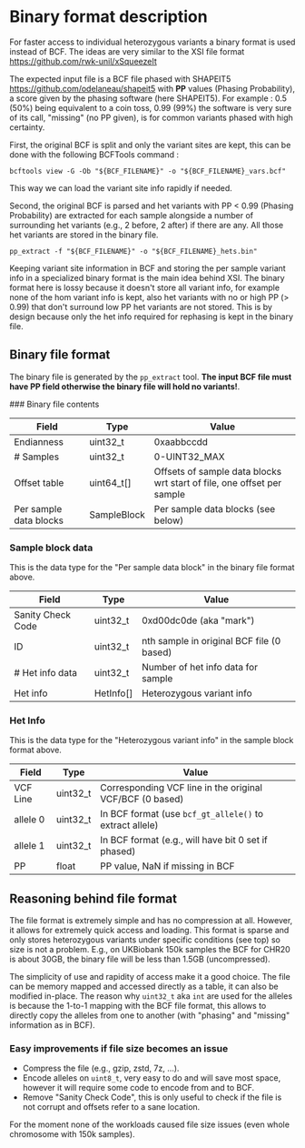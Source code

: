# Binary format description

For faster access to individual heterozygous variants a binary format is used instead of BCF. The ideas are very similar to the XSI file format https://github.com/rwk-unil/xSqueezeIt

The expected input file is a BCF file phased with SHAPEIT5 https://github.com/odelaneau/shapeit5 with **PP** values (Phasing Probability), a score given by the phasing software (here SHAPEIT5). For example : 0.5 (50%) being equivalent to a coin toss, 0.99 (99%) the software is very sure of its call, "missing" (no PP given), is for common variants phased with high certainty.

First, the original BCF is split and only the variant sites are kept, this can be done with the following BCFTools command :

```shell
bcftools view -G -Ob "${BCF_FILENAME}" -o "${BCF_FILENAME}_vars.bcf"
```

This way we can load the variant site info rapidly if needed.

Second, the original BCF is parsed and het variants with PP < 0.99 (Phasing Probability) are extracted for each sample alongside a number of surrounding het variants (e.g., 2 before, 2 after) if there are any. All those het variants are stored in the binary file.

```shell
pp_extract -f "${BCF_FILENAME}" -o "${BCF_FILENAME}_hets.bin"
```

Keeping variant site information in BCF and storing the per sample variant info in a specialized binary format is the main idea behind XSI. The binary format here is lossy because it doesn't store all variant info, for example none of the hom variant info is kept, also het variants with no or high PP (> 0.99) that don't surround low PP het variants are not stored. This is by design because only the het info required for rephasing is kept in the binary file.

## Binary file format

The binary file is generated by the `pp_extract` tool. **The input BCF file must have PP field otherwise the binary file will hold no variants!**.

### Binary file contents

| **Field**              | **Type**    | **Value**                                                                        |
|------------------------|-------------|----------------------------------------------------------------------------------|
| Endianness             | uint32_t    | 0xaabbccdd                                                                       |
| # Samples              | uint32_t    | 0-UINT32_MAX                                                                     |
| Offset table           | uint64_t[]  | Offsets of sample data blocks wrt start of file, one offset per sample           |
| Per sample data blocks | SampleBlock | Per sample data blocks (see below)                                               |

### Sample block data

This is the data type for the "Per sample data block" in the binary file format above.

| **Field**         | **Type**  | **Value**                                 |
|-------------------|-----------|-------------------------------------------|
| Sanity Check Code | uint32_t  | 0xd00dc0de (aka "mark")                   |
| ID                | uint32_t  | nth sample in original BCF file (0 based) |
| # Het info data   | uint32_t  | Number of het info data for sample        |
| Het info          | HetInfo[] | Heterozygous variant info                 |

### Het Info

This is the data type for the "Heterozygous variant info" in the sample block format above.

| **Field** | **Type** | **Value**                                                |
|-----------|----------|----------------------------------------------------------|
| VCF Line  | uint32_t | Corresponding VCF line in the original VCF/BCF (0 based) |
| allele 0  | uint32_t | In BCF format (use `bcf_gt_allele()` to extract allele)  |
| allele 1  | uint32_t | In BCF format (e.g., will have bit 0 set if phased)      |
| PP        | float    | PP value, NaN if missing in BCF                          |

## Reasoning behind file format

The file format is extremely simple and has no compression at all. However, it allows for extremely quick access and loading. This format is sparse and only stores heterozygous variants under specific conditions (see top) so size is not a problem. E.g., on UKBiobank 150k samples the BCF for CHR20 is about 30GB, the binary file will be less than 1.5GB (uncompressed).

The simplicity of use and rapidity of access make it a good choice. The file can be memory mapped and accessed directly as a table, it can also be modified in-place. The reason why `uint32_t` aka `int` are used for the alleles is because the 1-to-1 mapping with the BCF file format, this allows to directly copy the alleles from one to another (with "phasing" and "missing" information as in BCF).

### Easy improvements if file size becomes an issue

* Compress the file (e.g., gzip, zstd, 7z, ...).
* Encode alleles on `uint8_t`, very easy to do and will save most space, however it will require some code to encode from and to BCF.
* Remove "Sanity Check Code", this is only useful to check if the file is not corrupt and offsets refer to a sane location.

For the moment none of the workloads caused file size issues (even whole chromosome with 150k samples).